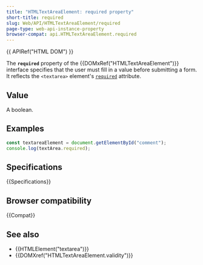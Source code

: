 ```yaml
---
title: "HTMLTextAreaElement: required property"
short-title: required
slug: Web/API/HTMLTextAreaElement/required
page-type: web-api-instance-property
browser-compat: api.HTMLTextAreaElement.required
---
```


{{ APIRef("HTML DOM") }}

The **`required`** property of the {{DOMxRef("HTMLTextAreaElement")}} interface specifies that the user must fill in a value before submitting a form. It reflects the `<textarea>` element's [`required`](/en-US/docs/Web/HTML/Element/textarea#required) attribute.

## Value

A boolean.

## Examples

```js
const textareaElement = document.getElementById("comment");
console.log(textArea.required);
```

## Specifications

{{Specifications}}

## Browser compatibility

{{Compat}}

## See also

- {{HTMLElement("textarea")}}
- {{DOMXref("HTMLTextAreaElement.validity")}}
